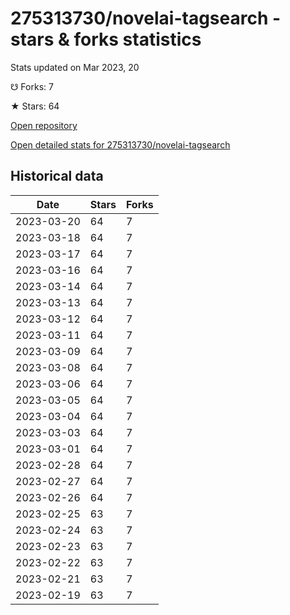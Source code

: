 # 275313730/novelai-tagsearch - stars & forks statistics

Stats updated on Mar 2023, 20

☋ Forks: 7

★ Stars: 64

[Open repository](https://github.com/275313730/novelai-tagsearch)

[Open detailed stats for 275313730/novelai-tagsearch](https://reviewgithub.com/rep/275313730/novelai-tagsearch)

## Historical data
| Date | Stars | Forks |
|------|-------|-------|
| 2023-03-20 | 64 | 7 | 
| 2023-03-18 | 64 | 7 | 
| 2023-03-17 | 64 | 7 | 
| 2023-03-16 | 64 | 7 | 
| 2023-03-14 | 64 | 7 | 
| 2023-03-13 | 64 | 7 | 
| 2023-03-12 | 64 | 7 | 
| 2023-03-11 | 64 | 7 | 
| 2023-03-09 | 64 | 7 | 
| 2023-03-08 | 64 | 7 | 
| 2023-03-06 | 64 | 7 | 
| 2023-03-05 | 64 | 7 | 
| 2023-03-04 | 64 | 7 | 
| 2023-03-03 | 64 | 7 | 
| 2023-03-01 | 64 | 7 | 
| 2023-02-28 | 64 | 7 | 
| 2023-02-27 | 64 | 7 | 
| 2023-02-26 | 64 | 7 | 
| 2023-02-25 | 63 | 7 | 
| 2023-02-24 | 63 | 7 | 
| 2023-02-23 | 63 | 7 | 
| 2023-02-22 | 63 | 7 | 
| 2023-02-21 | 63 | 7 | 
| 2023-02-19 | 63 | 7 | 

